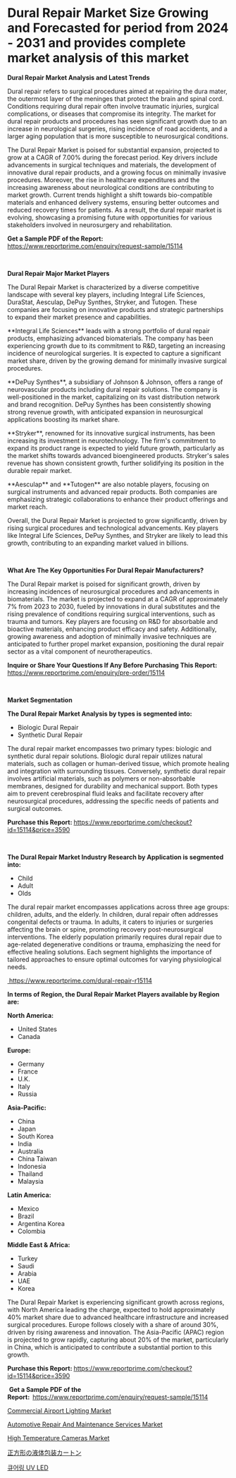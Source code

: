 <p><h1>Dural Repair Market Size Growing and Forecasted for period from 2024 - 2031 and provides complete market analysis of this market</h1></p><p><strong>Dural Repair Market Analysis and Latest Trends</strong></p>
<p><p>Dural repair refers to surgical procedures aimed at repairing the dura mater, the outermost layer of the meninges that protect the brain and spinal cord. Conditions requiring dural repair often involve traumatic injuries, surgical complications, or diseases that compromise its integrity. The market for dural repair products and procedures has seen significant growth due to an increase in neurological surgeries, rising incidence of road accidents, and a larger aging population that is more susceptible to neurosurgical conditions.</p><p>The Dural Repair Market is poised for substantial expansion, projected to grow at a CAGR of 7.00% during the forecast period. Key drivers include advancements in surgical techniques and materials, the development of innovative dural repair products, and a growing focus on minimally invasive procedures. Moreover, the rise in healthcare expenditures and the increasing awareness about neurological conditions are contributing to market growth. Current trends highlight a shift towards bio-compatible materials and enhanced delivery systems, ensuring better outcomes and reduced recovery times for patients. As a result, the dural repair market is evolving, showcasing a promising future with opportunities for various stakeholders involved in neurosurgery and rehabilitation.</p></p>
<p><strong>Get a Sample PDF of the Report:&nbsp;</strong> <a href="https://www.reportprime.com/enquiry/request-sample/15114">https://www.reportprime.com/enquiry/request-sample/15114</a></p>
<p>&nbsp;</p>
<p><strong>Dural Repair Major Market Players</strong></p>
<p><p>The Dural Repair Market is characterized by a diverse competitive landscape with several key players, including Integral Life Sciences, DuraStat, Aesculap, DePuy Synthes, Stryker, and Tutogen. These companies are focusing on innovative products and strategic partnerships to expand their market presence and capabilities.</p><p>**Integral Life Sciences** leads with a strong portfolio of dural repair products, emphasizing advanced biomaterials. The company has been experiencing growth due to its commitment to R&D, targeting an increasing incidence of neurological surgeries. It is expected to capture a significant market share, driven by the growing demand for minimally invasive surgical procedures.</p><p>**DePuy Synthes**, a subsidiary of Johnson & Johnson, offers a range of neurovascular products including dural repair solutions. The company is well-positioned in the market, capitalizing on its vast distribution network and brand recognition. DePuy Synthes has been consistently showing strong revenue growth, with anticipated expansion in neurosurgical applications boosting its market share.</p><p>**Stryker**, renowned for its innovative surgical instruments, has been increasing its investment in neurotechnology. The firm's commitment to expand its product range is expected to yield future growth, particularly as the market shifts towards advanced bioengineered products. Stryker's sales revenue has shown consistent growth, further solidifying its position in the durable repair market.</p><p>**Aesculap** and **Tutogen** are also notable players, focusing on surgical instruments and advanced repair products. Both companies are emphasizing strategic collaborations to enhance their product offerings and market reach.</p><p>Overall, the Dural Repair Market is projected to grow significantly, driven by rising surgical procedures and technological advancements. Key players like Integral Life Sciences, DePuy Synthes, and Stryker are likely to lead this growth, contributing to an expanding market valued in billions.</p></p>
<p>&nbsp;</p>
<p><strong>What Are The Key Opportunities For Dural Repair Manufacturers?</strong></p>
<p><p>The Dural Repair market is poised for significant growth, driven by increasing incidences of neurosurgical procedures and advancements in biomaterials. The market is projected to expand at a CAGR of approximately 7% from 2023 to 2030, fueled by innovations in dural substitutes and the rising prevalence of conditions requiring surgical interventions, such as trauma and tumors. Key players are focusing on R&D for absorbable and bioactive materials, enhancing product efficacy and safety. Additionally, growing awareness and adoption of minimally invasive techniques are anticipated to further propel market expansion, positioning the dural repair sector as a vital component of neurotherapeutics.</p></p>
<p><strong>Inquire or Share Your Questions If Any Before Purchasing This Report:</strong> <a href="https://www.reportprime.com/enquiry/pre-order/15114">https://www.reportprime.com/enquiry/pre-order/15114</a></p>
<p>&nbsp;</p>
<p><strong>Market Segmentation</strong></p>
<p><strong>The Dural Repair Market Analysis by types is segmented into:</strong></p>
<p><ul><li>Biologic Dural Repair</li><li>Synthetic Dural Repair</li></ul></p>
<p><p>The dural repair market encompasses two primary types: biologic and synthetic dural repair solutions. Biologic dural repair utilizes natural materials, such as collagen or human-derived tissue, which promote healing and integration with surrounding tissues. Conversely, synthetic dural repair involves artificial materials, such as polymers or non-absorbable membranes, designed for durability and mechanical support. Both types aim to prevent cerebrospinal fluid leaks and facilitate recovery after neurosurgical procedures, addressing the specific needs of patients and surgical outcomes.</p></p>
<p><strong>Purchase this Report:&nbsp;</strong><a href="https://www.reportprime.com/checkout?id=15114&price=3590">https://www.reportprime.com/checkout?id=15114&price=3590</a></p>
<p>&nbsp;</p>
<p><strong>The Dural Repair Market Industry Research by Application is segmented into:</strong></p>
<p><ul><li>Child</li><li>Adult</li><li>Olds</li></ul></p>
<p><p>The dural repair market encompasses applications across three age groups: children, adults, and the elderly. In children, dural repair often addresses congenital defects or trauma. In adults, it caters to injuries or surgeries affecting the brain or spine, promoting recovery post-neurosurgical interventions. The elderly population primarily requires dural repair due to age-related degenerative conditions or trauma, emphasizing the need for effective healing solutions. Each segment highlights the importance of tailored approaches to ensure optimal outcomes for varying physiological needs.</p></p>
<p><a href="https://www.reportprime.com/dural-repair-r15114">&nbsp;https://www.reportprime.com/dural-repair-r15114</a></p>
<p><strong>In terms of Region, the Dural Repair Market Players available by Region are:</strong></p>
<p>
    <p> <strong> North America: </strong>
        <ul>
            <li>United States</li>
            <li>Canada</li>
        </ul>
        </p> 
    <p> <strong> Europe: </strong>
        <ul>
            <li>Germany</li>
            <li>France</li>
            <li>U.K.</li>
            <li>Italy</li>
            <li>Russia</li>
        </ul>
        </p> 
    <p> <strong> Asia-Pacific: </strong>
        <ul>
            <li>China</li>
            <li>Japan</li>
            <li>South Korea</li>
            <li>India</li>
            <li>Australia</li>
            <li>China Taiwan</li>
            <li>Indonesia</li>
            <li>Thailand</li>
            <li>Malaysia</li>
        </ul>
        </p> 
    <p> <strong> Latin America: </strong>
        <ul>
            <li>Mexico</li>
            <li>Brazil</li>
            <li>Argentina Korea</li>
            <li>Colombia</li>
        </ul>
        </p> 
    <p> <strong> Middle East & Africa: </strong>
        <ul>
            <li>Turkey</li>
            <li>Saudi</li>
            <li>Arabia</li>
            <li>UAE</li>
            <li>Korea</li>
        </ul>
    </p>
    </p>
<p><p>The Dural Repair Market is experiencing significant growth across regions, with North America leading the charge, expected to hold approximately 40% market share due to advanced healthcare infrastructure and increased surgical procedures. Europe follows closely with a share of around 30%, driven by rising awareness and innovation. The Asia-Pacific (APAC) region is projected to grow rapidly, capturing about 20% of the market, particularly in China, which is anticipated to contribute a substantial portion to this growth.</p></p>
<p><strong>Purchase this Report: </strong><a href="https://www.reportprime.com/checkout?id=15114&price=3590">https://www.reportprime.com/checkout?id=15114&price=3590</a></p>
<p>&nbsp;<strong>Get a Sample PDF of the Report:&nbsp;&nbsp;</strong><a href="https://www.reportprime.com/enquiry/request-sample/15114">https://www.reportprime.com/enquiry/request-sample/15114</a></p>
<p><strong></strong></p>
<p><p><a href="https://medium.com/@haangelat16/the-commercial-airport-lighting-market-has-grown-significantly-as-a-result-of-several-important-53542bebef22">Commercial Airport Lighting Market</a></p><p><a href="https://issuu.com/reportprime-2/docs/automotive-repair-and-maintenance-s_729000ef599ae6">Automotive Repair And Maintenance Services Market</a></p><p><a href="https://issuu.com/reportprime-2/docs/high-temperature-cameras-market-siz_d07152b78c0075">High Temperature Cameras Market</a></p><p><a href="https://medium.com/@qarpaiop35/square-liquid-packaging-carton-market-%E3%81%AF-%E3%82%B3%E3%82%B9%E3%83%88%E7%AE%A1%E7%90%86%E3%81%A8%E5%8A%B9%E7%8E%87%E5%90%91%E4%B8%8A%E3%82%92%E5%84%AA%E5%85%88%E3%81%97%E3%81%BE%E3%81%99-%E3%81%95%E3%82%89%E3%81%AB-%E5%A0%B1%E5%91%8A%E6%9B%B8%E3%81%AF%E5%B8%82%E5%A0%B4%E3%81%AE%E9%9C%80%E8%A6%81%E9%9D%A2%E3%81%A8%E4%BE%9B%E7%B5%A6%E9%9D%A2%E3%81%AE%E4%B8%A1%E6%96%B9%E3%82%92%E3%82%AB%E3%83%90%E3%83%BC%E3%81%97%E3%81%A6%E3%81%84%E3%81%BE%E3%81%99-square-662c10615f5f">正方形の液体包装カートン</a></p><p><a href="https://medium.com/@daniedoyle89/%EC%84%B8%EA%B3%84-curing-uv-led-market-%EC%9D%80-2024%EC%97%90%EC%84%9C-2031%EB%A1%9C-%EC%97%B0%ED%8F%89%EA%B7%A0-%EC%A6%9D%EA%B0%80%EC%9C%A8%EC%9D%84-%EB%B3%B4%EC%9D%BC-%EA%B2%83%EC%9C%BC%EB%A1%9C-%EC%98%88%EC%83%81%EB%90%A9%EB%8B%88%EB%8B%A4-31c37876fa56">큐어링 UV LED</a></p></p>